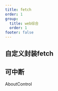 ```yaml
---
title: fetch
order: 1
group:
  title: web综合
  order: 1
footer: false
---
```


## 自定义封装fetch

## 可中断

AboutControl
